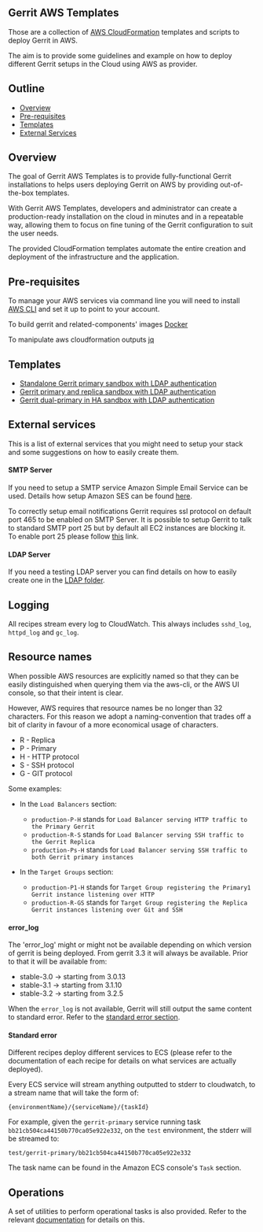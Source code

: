 ## Gerrit AWS Templates
Those are a collection of [AWS CloudFormation](https://aws.amazon.com/cloudformation/)
templates and scripts to deploy Gerrit in AWS.

The aim is to provide some guidelines and example on how to deploy different Gerrit
setups in the Cloud using AWS as provider.

## Outline

- [Overview](#overview)
- [Pre-requisites](#pre-requisites)
- [Templates](#templates)
- [External Services](#external-services)

## Overview

The goal of Gerrit AWS Templates is to provide fully-functional Gerrit installations
to helps users deploying Gerrit on AWS by providing out-of-the-box templates.

With Gerrit AWS Templates, developers and administrator can create a production-ready
installation on the cloud in minutes and in a repeatable way, allowing them
to focus on fine tuning of the Gerrit configuration to suit the user needs.

The provided CloudFormation templates automate the entire creation and deployment
of the infrastructure and the application.

## Pre-requisites

To manage your AWS services via command line you will need to install
[AWS CLI](https://aws.amazon.com/cli/) and set it up to point to your account.

To build gerrit and related-components' images
[Docker](https://www.docker.com/)

To manipulate aws cloudformation outputs
[jq](https://stedolan.github.io/jq/)

## Templates

* [Standalone Gerrit primary sandbox with LDAP authentication](/single-primary/README.md)
* [Gerrit primary and replica sandbox with LDAP authentication](/primary-replica/README.md)
* [Gerrit dual-primary in HA sandbox with LDAP authentication](/dual-primary/README.md)

## External services

This is a list of external services that you might need to setup your stack and some suggestions
on how to easily create them.

#### SMTP Server

If you need to setup a SMTP service Amazon Simple Email Service can be used.
Details how setup Amazon SES can be found [here](https://docs.aws.amazon.com/ses/latest/DeveloperGuide/send-email-set-up.html).

To correctly setup email notifications Gerrit requires ssl protocol on default port 465 to
be enabled on SMTP Server. It is possible to setup Gerrit to talk to standard SMTP port 25
but by default all EC2 instances are blocking it. To enable port 25 please follow [this](https://aws.amazon.com/premiumsupport/knowledge-center/ec2-port-25-throttle/) link.

#### LDAP Server

If you need a testing LDAP server you can find details on how to easily
create one in the [LDAP folder](ldap/README.md).

## Logging

All recipes stream every log to CloudWatch. This always includes `sshd_log`,
`httpd_log` and `gc_log`.

## Resource names

When possible AWS resources are explicitly named so that they can be easily
distinguished when querying them via the aws-cli, or the AWS UI console, so that
their intent is clear.

However, AWS requires that resource names be no longer than 32 characters. For
this reason we adopt a naming-convention that trades off a bit of clarity in
favour of a more economical usage of characters.

* R - Replica
* P - Primary
* H - HTTP protocol
* S - SSH protocol
* G - GIT protocol

Some examples:

* In the `Load Balancers` section:
    - `production-P-H` stands
      for `Load Balancer serving HTTP traffic to the Primary Gerrit`
    - `production-R-S` stands
      for `Load Balancer serving SSH traffic to the Gerrit Replica`
    - `production-Ps-H` stands
      for `Load Balancer serving SSH traffic to both Gerrit primary instances`

* In the `Target Groups` section:
    - `production-P1-H` stands
      for `Target Group registering the Primary1 Gerrit instance listening over HTTP`
    - `production-R-GS` stands
      for `Target Group registering the Replica Gerrit instances listening over Git and SSH`

#### error_log
The 'error_log' might or might not be available depending on which version of
gerrit is being deployed.
From gerrit 3.3 it will always be available.
Prior to that it will be available from:

* stable-3.0 -> starting from 3.0.13
* stable-3.1 -> starting from 3.1.10
* stable-3.2 -> starting from 3.2.5

When the `error_log` is not available, Gerrit will still output the same content
to standard error. Refer to the [standard error section](#standard-error).

#### Standard error
Different recipes deploy different services to ECS (please refer to the
documentation of each recipe for details on what services are actually deployed).

Every ECS service will stream anything outputted to stderr to cloudwatch, to a
stream name that will take the form of:

```
{environmentName}/{serviceName}/{taskId}
```

For example, given the `gerrit-primary` service running task
`bb21cb504ca44150b770ca05e922e332`, on the `test` environment, the stderr will
be streamed to:

```
test/gerrit-primary/bb21cb504ca44150b770ca05e922e332
```

The task name can be found in the Amazon ECS console's `Task` section.

## Operations

A set of utilities to perform operational tasks is also provided.
Refer to the relevant [documentation](./operations/Operations.md) for details on this.